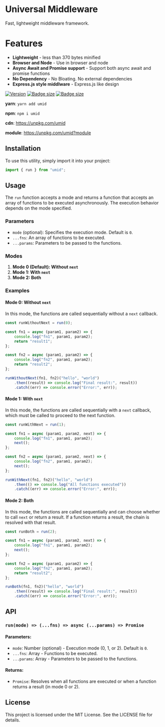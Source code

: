 # Universal Middleware

Fast, lightweight middleware framework.

# Features

* **Lightweight** - less than 370 bytes minified
* **Browser and Node** - Use in browser and node
* **Async Await and Promise support** - Support both async await and promise functions
* **No Dependency** - No Bloating. No external dependencies
* **Express.js style middlware** - Express.js like design

[![Version](https://img.shields.io/npm/v/umid.svg?color=success&style=flat-square)](https://www.npmjs.com/package/umid) [![Badge size](https://deno.bundlejs.com/badge?q=umid&treeshake=[*]&config={"compression":"brotli"})](https://unpkg.com/umid) [![Badge size](https://deno.bundlejs.com/badge?q=umid&treeshake=[*]&config={"compression":"gzip"})](https://unpkg.com/umid)

**yarn**: `yarn add umid`

**npm**: `npm i umid`

**cdn**: https://unpkg.com/umid

**module**: https://unpkg.com/umid?module

## Installation

To use this utility, simply import it into your project:

```javascript
import { run } from "umid";
```

## Usage

The `run` function accepts a mode and returns a function that accepts an array of functions to be executed asynchronously. The execution behavior depends on the mode specified.

### Parameters

-   `mode` (optional): Specifies the execution mode. Default is `0`.
-   `...fns`: An array of functions to be executed.
-   `...params`: Parameters to be passed to the functions.

### Modes

1. **Mode 0 (Default): Without `next`**
2. **Mode 1: With `next`**
3. **Mode 2: Both**

### Examples

#### Mode 0: Without `next`

In this mode, the functions are called sequentially without a `next` callback.

```javascript
const runWithoutNext = run(0);

const fn1 = async (param1, param2) => {
	console.log("fn1", param1, param2);
	return "result1";
};

const fn2 = async (param1, param2) => {
	console.log("fn2", param1, param2);
	return "result2";
};

runWithoutNext(fn1, fn2)("hello", "world")
	.then((result) => console.log("Final result:", result))
	.catch((err) => console.error("Error:", err));
```

#### Mode 1: With `next`

In this mode, the functions are called sequentially with a `next` callback, which must be called to proceed to the next function.

```javascript
const runWithNext = run(1);

const fn1 = async (param1, param2, next) => {
	console.log("fn1", param1, param2);
	next();
};

const fn2 = async (param1, param2, next) => {
	console.log("fn2", param1, param2);
	next();
};

runWithNext(fn1, fn2)("hello", "world")
	.then(() => console.log("All functions executed"))
	.catch((err) => console.error("Error:", err));
```

#### Mode 2: Both

In this mode, the functions are called sequentially and can choose whether to call `next` or return a result. If a function returns a result, the chain is resolved with that result.

```javascript
const runBoth = run(2);

const fn1 = async (param1, param2, next) => {
	console.log("fn1", param1, param2);
	next();
};

const fn2 = async (param1, param2) => {
	console.log("fn2", param1, param2);
	return "result2";
};

runBoth(fn1, fn2)("hello", "world")
	.then((result) => console.log("Final result:", result))
	.catch((err) => console.error("Error:", err));
```

## API

### `run(mode) => (...fns) => async (...params) => Promise`

#### Parameters:

-   `mode`: Number (optional) - Execution mode (0, 1, or 2). Default is `0`.
-   `...fns`: Array - Functions to be executed.
-   `...params`: Array - Parameters to be passed to the functions.

#### Returns:

-   `Promise`: Resolves when all functions are executed or when a function returns a result (in mode 0 or 2).

## License

This project is licensed under the MIT License. See the LICENSE file for details.
